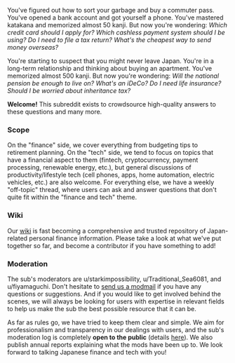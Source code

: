 You've figured out how to sort your garbage and buy a commuter pass. You've opened a bank account and got yourself a phone. You've mastered katakana and memorized almost 50 kanji. But now you're wondering: *Which credit card should I apply for? Which cashless payment system should I be using? Do I need to file a tax return? What's the cheapest way to send money overseas?*

You're starting to suspect that you might never leave Japan. You're in a long-term relationship and thinking about buying an apartment. You've memorized almost 500 kanji. But now you're wondering: *Will the national pension be enough to live on? What's an iDeCo? Do I need life insurance? Should I be worried about inheritance tax?*

**Welcome!** This subreddit exists to crowdsource high-quality answers to these questions and many more.

### Scope

On the "finance" side, we cover everything from budgeting tips to retirement planning. On the "tech" side, we tend to focus on topics that have a financial aspect to them (fintech, cryptocurrency, payment processing, renewable energy, etc.), but general discussions of productivity/lifestyle tech (cell phones, apps, home automation, electric vehicles, etc.) are also welcome. For everything else, we have a weekly "off-topic" thread, where users can ask and answer questions that don't quite fit within the "finance and tech" theme.

### Wiki

Our [wiki](https://japanfinance.github.io/) is fast becoming a comprehensive and trusted repository of Japan-related personal finance information. Please take a look at what we've put together so far, and become a contributor if you have something to add!

### Moderation

The sub's moderators are u/starkimpossibility, u/Traditional_Sea6081, and u/fiyamaguchi. Don't hesitate to [send us a modmail](https://www.reddit.com/message/compose?to=/r/japanfinance) if you have any questions or suggestions. And if you would like to get involved behind the scenes, we will always be looking for users with expertise in relevant fields to help us make the sub the best possible resource that it can be.

As far as rules go, we have tried to keep them clear and simple. We aim for professionalism and transparency in our dealings with users, and the sub's moderation log is completely **open to the public** (details [here](admin/transparency)). We also publish annual reports explaining what the mods have been up to. We look forward to talking Japanese finance and tech with you!
